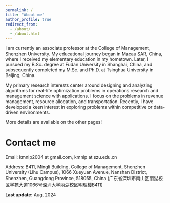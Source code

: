 ```yaml
---
permalink: /
title: "About me"
author_profile: true
redirect_from: 
  - /about/
  - /about.html
---
```



I am currently an associate professor at the College of Management, Shenzhen University. My educational journey began in Macau SAR, China, where I received my elementary education in my hometown. Later, I pursued my B.Sc. degree at Fudan University in Shanghai, China, and subsequently completed my M.Sc. and Ph.D. at Tsinghua University in Beijing, China.
<!--<img src="map.png" width=30% height=30%>-->
<!--![](map.png)-->
<!--([my faculty website in Chinese](https://math.xmu.edu.cn/info/1083/6957.htm))-->

My primary research interests center around designing and analyzing algorithms for real-life optimization problems in operations research and management science with applications. I focus on the problems in revenue management, resource allocation, and transportation. Recently, I have developed a keen interest in exploring problems within competitive or data-driven environments.

More details are available on the other pages!

Contact me
======
Email: kmnip2004 at gmail.com, kmnip at szu.edu.cn
<!--Email: [kmnip2004 at gmail.com](mailto:kmnip2004@gmail.com) [kmnip@szu.edu.cn](mailto:kmnip@szu.edu.cn)-->

Address: B411, Mingli Building, College of Management, Shenzhen University (Lihu Campus), 1066 Xueyuan Avenue, Nanshan District, Shenzhen, Guangdong Province, 518055, China (广东省深圳市南山区丽湖校区学苑大道1066号深圳大学丽湖校区明理楼B411)


**Last update:** Aug, 2024
